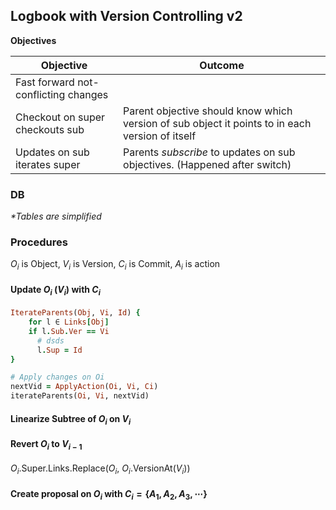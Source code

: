 ## **Logbook with Version Controlling v2**

**Objectives**

| **Objective**                        | **Outcome**                                                                                     |
| ------------------------------------ | ----------------------------------------------------------------------------------------------- |
| Fast forward not-conflicting changes |                                                                                                 |
| Checkout on super checkouts sub      | Parent objective should know which version of sub object it points to in each version of itself |
| Updates on sub iterates super        | Parents _subscribe_ to updates on sub objectives. (Happened after switch)                       |

### DB

_\*Tables are simplified_

### Procedures

$O_i$ is Object, $V_i$ is Version, $C_i$ is Commit, $A_i$ is action

#### Update $O_i$ ($V_i$) with $C_i$

```ruby
IterateParents(Obj, Vi, Id) {
	for l ∈ Links[Obj]
    if l.Sub.Ver == Vi
      # dsds
      l.Sup = Id
}

# Apply changes on Oi
nextVid = ApplyAction(Oi, Vi, Ci)
iterateParents(Oi, Vi, nextVid)
```

#### Linearize Subtree of $O_i$ on $V_i$

#### Revert $O_i$ to $V_{i - 1}$

$O_i$.Super.Links.Replace($O_i$, $O_i$.VersionAt($V_i$))

#### Create proposal on $O_i$ with $C_i = \{ A_1, A_2, A_3, \cdots \}$
